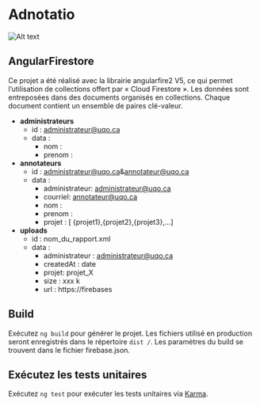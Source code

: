# Adnotatio
![Alt text](https://firebasestorage.googleapis.com/v0/b/projetia-8a0f1.appspot.com/o/uploads%2Fadno.svg?alt=media&token=2992a291-6958-4155-9282-6d37084d3b76)

## AngularFirestore 
Ce projet a été réalisé avec la librairie angularfire2 V5, ce qui permet l’utilisation de collections offert par « Cloud Firestore ». Les données sont entreposées dans des documents organisés en collections. Chaque document contient un ensemble de paires clé-valeur.
* **administrateurs**
  *   id : administrateur@uqo.ca
  * data :
    * nom :
    * prenom :  
* **annotateurs** 
  * id : administrateur@uqo.ca&annotateur@uqo.ca
  * data : 
    * administrateur: administrateur@uqo.ca
    * courriel: annotateur@uqo.ca
    * nom : 
    * prenom :
    * projet : [ {projet1},{projet2},{projet3},...]   
* **uploads**
  * id : nom_du_rapport.xml
  * data : 
    * administrateur : administrateur@uqo.ca
    * createdAt : date
    * projet: projet_X
    * size : xxx k
    * url : https://firebases


## Build 
Exécutez `ng build` pour générer le projet. Les fichiers utilisé en production seront enregistrés dans le répertoire `dist /`. Les paramètres du build se trouvent dans le fichier firebase.json.

## Exécutez les tests unitaires
Exécutez `ng test` pour exécuter les tests unitaires via [Karma](https://karma-runner.github.io/1.0/index.html).

